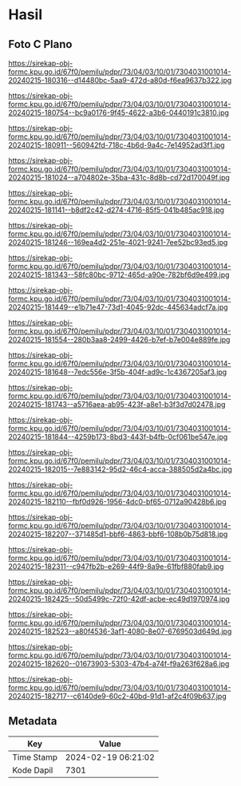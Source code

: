 # Hasil

## Foto C Plano

https://sirekap-obj-formc.kpu.go.id/67f0/pemilu/pdpr/73/04/03/10/01/7304031001014-20240215-180316--d14480bc-5aa9-472d-a80d-f6ea9637b322.jpg

https://sirekap-obj-formc.kpu.go.id/67f0/pemilu/pdpr/73/04/03/10/01/7304031001014-20240215-180754--bc9a0176-9f45-4622-a3b6-0440191c3810.jpg

https://sirekap-obj-formc.kpu.go.id/67f0/pemilu/pdpr/73/04/03/10/01/7304031001014-20240215-180911--560942fd-718c-4b6d-9a4c-7e14952ad3f1.jpg

https://sirekap-obj-formc.kpu.go.id/67f0/pemilu/pdpr/73/04/03/10/01/7304031001014-20240215-181024--a704802e-35ba-431c-8d8b-cd72d170049f.jpg

https://sirekap-obj-formc.kpu.go.id/67f0/pemilu/pdpr/73/04/03/10/01/7304031001014-20240215-181141--b8df2c42-d274-4716-85f5-041b485ac918.jpg

https://sirekap-obj-formc.kpu.go.id/67f0/pemilu/pdpr/73/04/03/10/01/7304031001014-20240215-181246--169ea4d2-251e-4021-9241-7ee52bc93ed5.jpg

https://sirekap-obj-formc.kpu.go.id/67f0/pemilu/pdpr/73/04/03/10/01/7304031001014-20240215-181343--58fc80bc-9712-465d-a90e-782bf6d9e499.jpg

https://sirekap-obj-formc.kpu.go.id/67f0/pemilu/pdpr/73/04/03/10/01/7304031001014-20240215-181449--e1b71e47-73d1-4045-92dc-445634adcf7a.jpg

https://sirekap-obj-formc.kpu.go.id/67f0/pemilu/pdpr/73/04/03/10/01/7304031001014-20240215-181554--280b3aa8-2499-4426-b7ef-b7e004e889fe.jpg

https://sirekap-obj-formc.kpu.go.id/67f0/pemilu/pdpr/73/04/03/10/01/7304031001014-20240215-181648--7edc556e-3f5b-404f-ad9c-1c4367205af3.jpg

https://sirekap-obj-formc.kpu.go.id/67f0/pemilu/pdpr/73/04/03/10/01/7304031001014-20240215-181743--a5716aea-ab95-423f-a8e1-b3f3d7d02478.jpg

https://sirekap-obj-formc.kpu.go.id/67f0/pemilu/pdpr/73/04/03/10/01/7304031001014-20240215-181844--4259b173-8bd3-443f-b4fb-0cf061be547e.jpg

https://sirekap-obj-formc.kpu.go.id/67f0/pemilu/pdpr/73/04/03/10/01/7304031001014-20240215-182015--7e883142-95d2-46c4-acca-388505d2a4bc.jpg

https://sirekap-obj-formc.kpu.go.id/67f0/pemilu/pdpr/73/04/03/10/01/7304031001014-20240215-182110--fbf0d926-1956-4dc0-bf65-0712a90428b6.jpg

https://sirekap-obj-formc.kpu.go.id/67f0/pemilu/pdpr/73/04/03/10/01/7304031001014-20240215-182207--371485d1-bbf6-4863-bbf6-108b0b75d818.jpg

https://sirekap-obj-formc.kpu.go.id/67f0/pemilu/pdpr/73/04/03/10/01/7304031001014-20240215-182311--c947fb2b-e269-44f9-8a9e-61fbf880fab9.jpg

https://sirekap-obj-formc.kpu.go.id/67f0/pemilu/pdpr/73/04/03/10/01/7304031001014-20240215-182425--50d5499c-72f0-42df-acbe-ec49d1970974.jpg

https://sirekap-obj-formc.kpu.go.id/67f0/pemilu/pdpr/73/04/03/10/01/7304031001014-20240215-182523--a80f4536-3af1-4080-8e07-6769503d649d.jpg

https://sirekap-obj-formc.kpu.go.id/67f0/pemilu/pdpr/73/04/03/10/01/7304031001014-20240215-182620--01673903-5303-47b4-a74f-f9a263f628a6.jpg

https://sirekap-obj-formc.kpu.go.id/67f0/pemilu/pdpr/73/04/03/10/01/7304031001014-20240215-182717--c6140de9-60c2-40bd-91d1-af2c4f09b637.jpg


## Metadata

| Key        | Value               |
| ---------- | ------------------- |
| Time Stamp | 2024-02-19 06:21:02 |
| Kode Dapil | 7301                |



